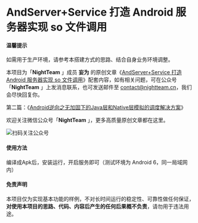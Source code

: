 # AndServer+Service 打造 Android 服务器实现 so 文件调用

#### 温馨提示

如需用于生产环境，请参考本搭建方式的思路、结合自身业务环境调整。

本项目为「**NightTeam** 」成员 **妄为** 的原创文章《[AndServer+Service 打造 Android 服务器实现 so 文件调用](https://mp.weixin.qq.com/s/Do4rGrMNFGx5HqFKM9vA1g)》配套内容，如有相关问题，可在公众号「**NightTeam** 」上发消息联系，也可发送邮件至 contact@nightteam.cn，我们会尽快回复你。

第二篇：《[Android逆向之无加固下的Java层和Native层模拟的调度解决方案](https://bbs.nightteam.cn/thread-86.htm)》

欢迎关注微信公众号「**NightTeam** 」，更多高质量原创文章都在这里。

![扫码关注公众号](https://i.loli.net/2019/09/18/hyxgIA2i5B3d6Ol.jpg)

#### 使用方法

编译成Apk后，安装运行，开启服务即可（测试环境为 Android 6，同一局域网内）

#### 免责声明

本项目仅为实现基本功能的样例，不对长时间运行的稳定性、可靠性做任何保证，**对使用本项目的思路、代码、内容后产生的任何后果概不负责**，请勿用于违法用途。
